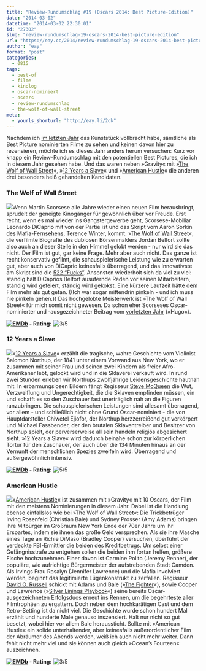 ```yaml
---
title: "Review-Rundumschlag #19 (Oscars 2014: Best Picture-Edition)"
date: "2014-03-02"
datetime: "2014-03-02 22:30:01"
id: "27302"
slug: "review-rundumschlag-19-oscars-2014-best-picture-edition"
url: "https://eay.cc/2014/review-rundumschlag-19-oscars-2014-best-picture-edition/"
author: "eay"
format: "post"
categories:
  - 0815
tags:
  - best-of
  - filme
  - kinolog
  - oscar-nominiert
  - oscars
  - review-rundumschlag
  - the-wolf-of-wall-street
meta:
  - yourls_shorturl: "http://eay.li/2dk"
---
```


Nachdem ich [im letzten Jahr](//eay.cc/2013/oscar-prognose-2013/) das Kunststück vollbracht habe, sämtliche als Best Picture nominierten Filme zu sehen und keinen davon hier zu rezensieren, möchte ich es dieses Jahr anders herum versuchen: Kurz vor knapp ein Review-Rundumschlag mit den potentiellen Best Pictures, die ich in diesem Jahr gesehen habe. Und das waren neben »Gravity« mit »[The Wolf of Wall Street](#thewolfofwallstreet)«, »[12 Years a Slave](#12yearsaslave)« und »[American Hustle](#americanhustle)« die anderen drei besonders heiß gehandelten Kandidaten.

### The Wolf of Wall Street

![](https://eay.cc/uploads/movies/thewolfofwallstreet_2013.jpg)Wenn Martin Scorsese alle Jahre wieder einen neuen Film herausbringt, sprudelt der geneigte Kinogänger für gewöhnlich über vor Freude. Erst recht, wenn es mal wieder ins Gangstergewerbe geht, Scorsese-Mobiliar Leonardo DiCaprio mit von der Partie ist und das Skript vom Aaron Sorkin des Mafia-Fernsehens, Terence Winter, kommt. »[The Wolf of Wall Street](http://www.imdb.com/title/tt0993846/)«, die verfilmte Biografie des dubiosen Börsenmaklers Jordan Belfort sollte also auch an dieser Stelle in den Himmel gelobt werden - nur wird sie das nicht. Der Film ist gut, gar keine Frage. Mehr aber auch nicht. Das ganze ist recht konservativ gefilmt, die schauspielerische Leistung wie zu erwarten gut, aber auch von DiCaprio keinesfalls überragend, und das Innovativste am Skript sind die [522 “Fucks”](//eay.cc/2014/the-wolf-of-wall-street-fuck-supercut/). Ansonsten wiederholt sich da viel zu viel: ständig hält DiCaprios Belfort ausufernde Reden vor seinen Mitarbeitern, ständig wird gefeiert, ständig wird gekokst. Eine kürzere Laufzeit hätte dem Film mehr als gut getan. ((Ich war sogar mittendrin pinkeln - und ich muss nie pinkeln gehen.)) Das hochgelobte Meisterwerk ist »The Wolf of Wall Street« für mich somit nicht gewesen. Da schon eher Scorseses Oscar-nominierter und -ausgezeichneter Beitrag vom [vorletzten Jahr](//eay.cc/2012/oscar-prognose-2012/) (»Hugo«).

 **[![EMDb](https://eay.cc/uploads/pages/emdb/emdb_mini.gif)](http://eay.cc/emdb/) - Rating:** ![3/5](https://eay.cc/uploads/pages/emdb/s_3.gif)

### 12 Years a Slave

![](https://eay.cc/uploads/movies/12yearsaslave_2013.jpg)»[12 Years a Slave](http://www.imdb.com/title/tt2024544/)« erzählt die tragische, wahre Geschichte vom Violinist Salomon Northup, der 1841 unter einem Vorwand aus New York, wo er zusammen mit seiner Frau und seinen zwei Kindern als freier Afro-Amerikaner lebt, gelockt wird und in die Sklaverei verkauft wird. In rund zwei Stunden erleben wir Northups zwölfjährige Leidensgeschichte hautnah mit: In erbarmungslosen Bildern fängt Regisseur [Steve McQueen](https://en.wikipedia.org/wiki/Steve_McQueen_(director)) die Wut, Verzweiflung und Ungerechtigkeit, die die Sklaven empfinden müssen, ein und schafft es so den Zuschauer fast unerträglich nah an die Figuren ranzubringen. Die schauspielerischen Leistungen sind allesamt überragend, vor allem - und schließlich nicht ohne Grund Oscar-nominiert - die von Hauptdarsteller Chiwetel Ejiofor, der Northup herzzerreißend gut verkörpert und Michael Fassbender, der den brutalen Sklaventreiber und Besitzer von Northup spielt, der perverserweise all sein handeln religiös abgesichert sieht. »12 Years a Slave« wird dadurch beinahe schon zur körperlichen Tortur für den Zuschauer, der auch über die 134 Minuten hinaus an der Vernunft der menschlichen Spezies zweifeln wird. Überragend und außergewöhnlich intensiv.

 **[![EMDb](https://eay.cc/uploads/pages/emdb/emdb_mini.gif)](http://eay.cc/emdb/) - Rating:** ![5/5](https://eay.cc/uploads/pages/emdb/s_5.gif)

### American Hustle

![](https://eay.cc/uploads/movies/americanhustle_2013.jpg)»[American Hustle](http://www.imdb.com/title/tt1800241/)« ist zusammen mit »Gravity« mit 10 Oscars, der Film mit den meistens Nominierungen in diesem Jahr. Dabei ist die Handlung ebenso einfallslos wie bei »The Wolf of Wall Street«: Die Trickbetrüger Irving Rosenfeld (Christian Bale) und Sydney Prosser (Amy Adams) bringen ihre Mitbürger im Großraum New York Ende der 70er Jahre um ihr Erspartes, indem sie ihnen das große Geld versprechen. Als sie ihre Masche eines Tage an Richie DiMaso (Bradley Cooper) versuchen, überführt der verdeckte FBI-Ermittler die beiden des Kreditbetrugs. Um selbst einer Gefängnisstrafe zu entgehen sollen die beiden ihm fortan helfen, größere Fische hochzunehmen. Einer davon ist Carmine Polito (Jeremy Renner), der populäre, wie aufrichtige Bürgermeister der aufstrebenden Stadt Camden. Als Irvings Frau Rosalyn (Jennifer Lawrence) und die Mafia involviert werden, beginnt das legitimierte Lügenkonstrukt zu zerfallen. Regisseur [David O. Russell](https://en.wikipedia.org/wiki/David_O._Russell) schickt mit Adams und Bale (»[The Fighter](http://www.imdb.com/title/tt0964517/)«), sowie Cooper und Lawrence (»[Silver Linings Playbook](http://www.imdb.com/title/tt1045658/)«) seine bereits Oscar-ausgezeichneten Erfolgsduos erneut ins Rennen, um die begehrteste aller Filmtrophäen zu ergattern. Doch neben dem hochkarätigen Cast und dem Retro-Setting ist da nicht viel. Die Geschichte wurde schon hundert Mal erzählt und hunderte Male genauso inszensiert. Halt nur nicht so gut besetzt, wobei hier vor allem Bale heraussticht. Sollte mit »American Hustle« ein solide unterhaltender, aber keinesfalls außerordentlicher Film der Abräumer des Abends werden, weiß ich auch nicht mehr weiter. Dann fehlt nicht mehr viel und sie können auch gleich »Ocean’s Fourteen« auszeichnen.

 **[![EMDb](https://eay.cc/uploads/pages/emdb/emdb_mini.gif)](http://eay.cc/emdb/) - Rating:** ![3/5](https://eay.cc/uploads/pages/emdb/s_3.gif)

